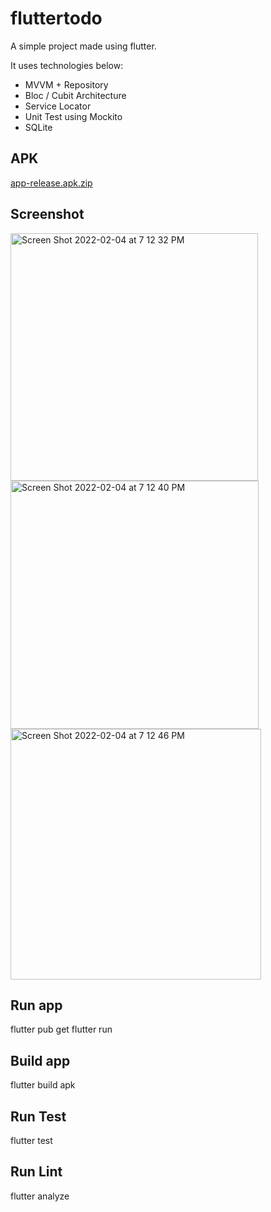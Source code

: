 # fluttertodo

A simple project made using flutter.

It uses technologies below:
- MVVM + Repository
- Bloc / Cubit Architecture
- Service Locator
- Unit Test using Mockito
- SQLite

## APK
[app-release.apk.zip](https://github.com/marctan/fluttertodo/files/8002607/app-release.apk.zip)

## Screenshot

  <img width="396" alt="Screen Shot 2022-02-04 at 7 12 32 PM" src="https://user-images.githubusercontent.com/19194749/152520932-4bf65879-59be-4ad8-8df0-6e9ff0ff676d.png"> <img width="397" alt="Screen Shot 2022-02-04 at 7 12 40 PM" src="https://user-images.githubusercontent.com/19194749/152520938-ec060968-8b25-4639-8a57-a1d7186836d2.png"> <img width="401" alt="Screen Shot 2022-02-04 at 7 12 46 PM" src="https://user-images.githubusercontent.com/19194749/152520946-5a4e1ef1-03ea-480c-90c1-b7f44e38b29b.png">

  
## Run app

  flutter pub get
  flutter run
  
## Build app
  flutter build apk
  
## Run Test
  flutter test
  
## Run Lint
  flutter analyze
  

  
